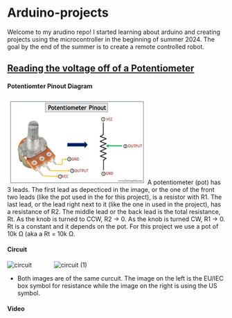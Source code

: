 # Arduino-projects

Welcome to my arudino repo! 
I started learning about arduino and creating projects using the microcontroller in the beginning of summer 2024. The goal by the end of the summer is to create a remote controlled robot. 

## [Reading the voltage off of a Potentiometer](https://github.com/vhunany/arduino-projects/blob/f511d532f07c511aa0e672014aeb95afc2f9c038/BareMinimum_reading_voltage_across_potentiometer.ino)

#### Potentiomter Pinout Diagram
<img src="Assets/pot_pinout.png" width=320 height=200> A potentiometer (pot) has 3 leads. The first lead as depecticed in the image, or the one of the front two leads (like the pot used in the for this project), is a resistor with R1. The last lead, or the lead right next to it (like the one in used in the project), has a resistance of R2. The middle lead or the back lead is the total resistance, Rt. As the knob is turned to CCW, R2 -> 0. As the knob is turned CW, R1 -> 0. Rt is a constant and it depends on the pot. For this project we use a pot of 10k Ω (aka a Rt = 10k Ω. 

#### Circuit 
![circuit](https://github.com/user-attachments/assets/4c893b33-46fb-4de0-a3d5-1d6376787bd8) $~~~~~~~~~~~$ ![circuit (1)](https://github.com/user-attachments/assets/f1724cbc-ae96-4485-a12c-f58d8e3ad38e)
* Both images are of the same curcuit. The image on the left is the EU/IEC box symbol for resistance while the image on the right is using the US symbol.

#### Video 


